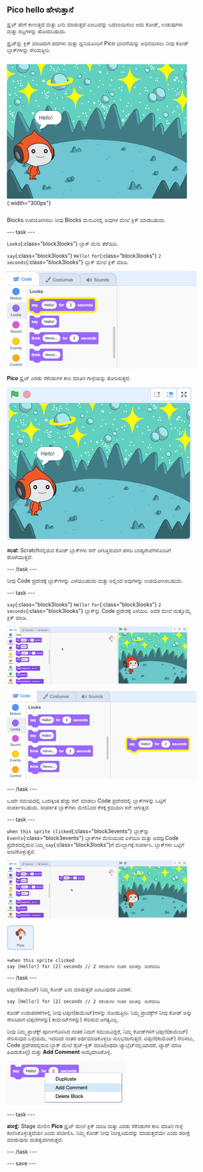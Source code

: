 ## Pico hello ಹೇಳುತ್ತಾನೆ

<div style="display: flex; flex-wrap: wrap">
<div style="flex-basis: 200px; flex-grow: 1; margin-right: 15px;">
ಸ್ಪ್ರೈಟ್ ಹೇಗೆ ಕಾಣುತ್ತದೆ ಮತ್ತು ಏನು ಮಾಡುತ್ತದೆ ಎಂಬುದನ್ನು ಬದಲಾಯಿಸಲು ಅದು ಕೋಡ್, ಉಡುಪುಗಳು ಮತ್ತು ಶಬ್ದಗಳನ್ನು ಹೊಂದಬಹುದು. 
  
ಸ್ಪ್ರೈಟ್‌ನ್ನು ಕ್ಲಿಕ್ ಮಾಡಿದಾಗ ಪದಗಳು ಮತ್ತು ಧ್ವನಿಯೊಂದಿಗೆ Pico ಭಾವನೆಯನ್ನು ಅಭಿನಯಿಸಲು ನೀವು ಕೋಡ್ ಬ್ಲಾಕ್‌ಗಳನ್ನು ಸೇರಿಸುತ್ತೀರಿ.
</div>
<div>

![ Pico ಸ್ಪ್ರೈಟ್‌, "Hello!" ಹೇಳುತ್ತಿರುವುದು](images/pico-step2.png){:width="300px"}

</div>
</div>

Blocks ಉಪಯೋಗಿಸಲು ನೀವು Blocks ಮೆನುವಿನಲ್ಲಿ ಅವುಗಳ ಮೇಲೆ ಕ್ಲಿಕ್‌ ಮಾಡಬಹುದು.

--- task ---

`Looks`{:class="block3looks"} ಬ್ಲಾಕ್‌ ಮೆನು ತೆರೆಯಿರಿ.

`say`{:class="block3looks"} `Hello!` `for`{:class="block3looks"} `2` `seconds`{:class="block3looks"} ಬ್ಲಾಕ್‌ ಮೇಲೆ ಕ್ಲಿಕ್‌ ಮಾಡಿ.

!['say Hello! for 2 seconds' ಹಳದಿ ಬಾಹ್ಯರೇಖೆಯೊಂದಿಗೆ 2 seconds ಕಾಲ ಬ್ಲಾಕ್ ಹೊಳೆಯುತ್ತದೆ.](images/pico-say-hello-blocks-menu.png)

**Pico** ಸ್ಪ್ರೈಟ್ ಎರಡು ಸೆಕೆಂಡುಗಳ ಕಾಲ ಮಾತಿನ ಗುಳ್ಳೆಯನ್ನು ತೋರಿಸುತ್ತದೆ.

![ಮಾತಿನ ಗುಳ್ಳೆಯಲ್ಲಿ Pico ಸ್ಪ್ರೈಟ್‌ "Hello!" ದೊಂದಿಗೆ.](images/pico-say-hello-stage.png)

**ಸಲಹೆ:** Scratchನಲ್ಲಿರುವ ಕೋಡ್ ಬ್ಲಾಕ್‌ಗಳು ರನ್‌ ಆಗುತ್ತಿರುವಾಗ ಹಳದಿ ಬಾಹ್ಯರೇಖೆಗಳೊಂದಿಗೆ ಹೊಳೆಯುತ್ತವೆ.

--- /task ---

ನೀವು Code ಪ್ರದೇಶಕ್ಕೆ ಬ್ಲಾಕ್‌ಗಳನ್ನು ಎಳೆಯಬಹುದು ಮತ್ತು ಅಲ್ಲಿಂದ ಅವುಗಳನ್ನು ಉಪಯೋಗಿಸಬಹುದು.

--- task ---

`say`{:class="block3looks"} `Hello!` `for`{:class="block3looks"} `2` `seconds`{:class="block3looks"} ಬ್ಲಾಕ್‌ನ್ನು Code ಪ್ರದೇಶಕ್ಕೆ ಎಳೆಯಿರಿ. ಅದರ ಮೇಲೆ ಮತ್ತೊಮ್ಮೆ ಕ್ಲಿಕ್ ಮಾಡಿ.

![Code ಪ್ರದೇಶಕ್ಕೆ 'say' ಬ್ಲಾಕ್ ಅನ್ನು ಎಳೆಯುವುದು ಮತ್ತು ಅದನ್ನು ರನ್‌ ಮಾಡಲು ಅದರ ಮೇಲೆ ಕ್ಲಿಕ್ ಮಾಡುವುದು.](images/pico-drag-say.gif)

!['say' ಬ್ಲಾಕ್ ಅನ್ನು ಕೋಡ್ ಪ್ರದೇಶಕ್ಕೆ ಎಳೆಯಲಾಗಿದೆ. ಕೋಡ್‌ ಬ್ಲಾಕ್ ಹಳದಿ ಬಾಹ್ಯರೇಖೆಯೊಂದಿಗೆ ಹೊಳೆಯುತ್ತದೆ.](images/pico-drag-say.png)

--- /task ---

ಒಂದೇ ಸಮಯದಲ್ಲಿ ಒಂದಕ್ಕಿಂತ ಹೆಚ್ಚು ರನ್ ಮಾಡಲು Code ಪ್ರದೇಶದಲ್ಲಿ ಬ್ಲಾಕ್‌ಗಳನ್ನು ಒಟ್ಟಿಗೆ ಸಂಪರ್ಕಿಸಬಹುದು. ಸಂಪರ್ಕಿತ ಬ್ಲಾಕ್‌ಗಳು ಮೇಲಿನಿಂದ ಕೆಳಕ್ಕೆ ಕ್ರಮವಾಗಿ ರನ್‌ ಆಗುತ್ತವೆ.

--- task ---

`when this sprite clicked`{:class="block3events"} ಬ್ಲಾಕ್‌ನ್ನು `Events`{:class="block3events"} ಬ್ಲಾಕ್‌ಗಳ ಮೆನುಯಿಂದ ಎಳೆಯಿರಿ ಮತ್ತು ಅದನ್ನುCode ಪ್ರದೇಶದಲ್ಲಿರುವ ನಿಮ್ಮ `say`{:class="block3looks"}ಗೆ ಮೇಲ್ಭಾಗಕ್ಕೆ ಸಂಪರ್ಕಿಸಿ. ಬ್ಲಾಕ್‌ಗಳು ಒಟ್ಟಿಗೆ ಅಂಟಿಕೊಳ್ಳುತ್ತವೆ.

![ಬ್ಲಾಕ್‌ಗಳ ಅನಿಮೇಶನ್‌ ಒಟ್ಟಿಗೆ ಅಂಟಿಕೊಳ್ಳುವುದು. Pico ಕ್ಲಿಕ್‌ ಮಾಡಿದಾಗ, ಅವುಗಳು "Hello!" ಎರಡು ಸೆಕೆಂಡುಗಳ ಕಾಲ ಹೇಳುತ್ತವೆ.](images/pico-snap-together.gif)

![Pico ಸ್ಪ್ರೈಟ್.‌.](images/pico-sprite.png)

```blocks3
+when this sprite clicked
say [Hello!] for [2] seconds // 2 ಸೆಕೆಂಡುಗಳ ನಂತರ ಮಾತನ್ನು ಮರೆಮಾಡಿ
```

--- /task ---

ಟಿಪ್ಪಣಿ(ಕಾಮೆಂಟ್)‌ ನಿಮ್ಮ ಕೋಡ್‌ ಏನು ಮಾಡುತ್ತದೆ ಎಂಬುವುದರ ವಿವರಣೆ.

```blocks3
say [Hello!] for [2] seconds // 2 ಸೆಕೆಂಡುಗಳ ನಂತರ ಮಾತನ್ನು ಮರೆಮಾಡಿ
```
ಕೋಡ್‌ ಉದಾಹರಣೆಗಳಲ್ಲಿ ನೀವು ಟಿಪ್ಪಣಿ(ಕಾಮೆಂಟ್)‌ಗಳನ್ನು ನೋಡುತ್ತೀರಿ. ನಿಮ್ಮ ಪ್ರಾಜೆಕ್ಟ್‌ಗೆ ನೀವು ಕೋಡ್ ಅನ್ನು ಸೇರಿಸಿದಾಗ ಟಿಪ್ಪಣಿಗಳನ್ನು( ಕಾಮೆಂಟ್‌ಗಳನ್ನು) ಸೇರಿಸುವ ಅಗತ್ಯವಿಲ್ಲ.

ನೀವು ನಿಮ್ಮ ಪ್ರಾಜೆಕ್ಟ್‌ ಪೂರ್ಣಗೊಳಿಸಿದ ನಂತರ ನಿಮಗೆ ಸಮಯವಿದ್ದರೆ, ನಿಮ್ಮ ಕೋಡ್‌ಗಳಿಗೆ ಟಿಪ್ಪಣಿ(ಕಾಮೆಂಟ್)‌ ಸೇರಿಸುವುದ ಒಳ್ಳೆಯದು, ಇದರಿಂದ ನಂತರ ಅರ್ಥಮಾಡಿಕೊಳ್ಳಲು ಸುಲಭವಾಗುತ್ತದೆ. ಟಿಪ್ಪಣಿ(ಕಾಮೆಂಟ್)‌ ಸೇರಿಸಲು, Code ಪ್ರದೇಶದಲ್ಲಿರುವ ಬ್ಲಾಕ್‌ ಮೇಲೆ ರೈಟ್-ಕ್ಲಿಕ್‌ ಮಾಡಿ(ಅಥವಾ ಟ್ಯಾಬ್ಲೆಟ್‌ನಲ್ಲಿಯಾದರೆ, ಟ್ಯಾಪ್‌ ಮಾಡಿ ಹಿಡಿದುಕೊಳ್ಳಿ) ಮತ್ತು **Add Comment** ಆಯ್ಕೆಮಾಡಿಕೊಳ್ಳಿ.

![ನೀವು ಬ್ಲಾಕ್‌ ಮೇಲೆ ರೈಟ್‌-ಕ್ಲಿಕ್‌ ಮಾಡಿದಾಗ ಕಾಣಿಸಿಕೊಳ್ಳುವ ಪಾಪ್-ಅಪ್‌ ಮೆನು. 'Add Comment' ಆಯ್ಕೆ ಮಾಡಲಾಗಿದೆ.](images/add-comment.png)

--- task ---

**ಪರೀಕ್ಷೆ:** Stage ಮೇಲಿನ **Pico** ಸ್ಪ್ರೈಟ್ ಮೇಲೆ ಕ್ಲಿಕ್ ಮಾಡಿ ಮತ್ತು ಎರಡು ಸೆಕೆಂಡುಗಳ ಕಾಲ ಮಾತಿನ ಗುಳ್ಳೆ ಕಾಣಿಸಿಕೊಳ್ಳುತ್ತದೆಯೇ ಎಂದು ಪರಿಶೀಲಿಸಿ. ನಿಮ್ಮ ಕೋಡ್‌ ನೀವು ನಿರೀಕ್ಷಿಸಿದುದನ್ನು ಮಾಡುತ್ತದೆಯೇ ಎಂದು ಪರೀಕ್ಷೆ ಮಾಡುವುದು ಮಹತ್ವವಾಗಿರುತ್ತದೆ.

--- /task ---

--- save ---
